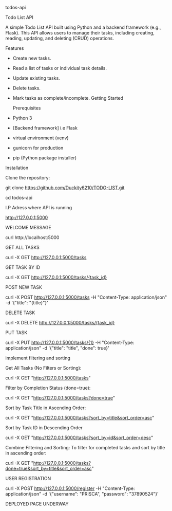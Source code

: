 todos-api

Todo List API

A simple Todo List API built using Python and a backend framework (e.g., Flask). This API allows users to manage their tasks, including creating, reading, updating, and deleting (CRUD) operations.

Features

* Create new tasks.
* Read a list of tasks or individual task details.
* Update existing tasks.
* Delete tasks.
* Mark tasks as complete/incomplete.
   Getting Started

   Prerequisites
* Python 3
* [Backend framework] i.e Flask
* virtual environment (venv)
* gunicorn for production
* pip (Python package installer)

Installation

Clone the repository:

git clone https://github.com/Duckity6210/TODO-LIST.git

cd todos-api

I.P Adress where API is running

http://127.0.0.1:5000

WELCOME MESSAGE

curl http://localhost:5000

GET ALL TASKS

curl -X GET http://127.0.0.1:5000/tasks

GET TASK BY ID

curl -X GET http://127.0.0.1:5000/tasks/{task_id}

POST NEW TASK

curl -X POST http://127.0.0.1:5000/tasks -H "Content-Type: application/json" -d '{"title": "{title}"}'

DELETE TASK

curl -X DELETE http://127.0.0.1:5000/tasks/{task_id}

PUT TASK

curl -X PUT http://127.0.0.1:5000/tasks/{1} -H "Content-Type: application/json" -d '{"title": "title", "done": true}'

implement filtering and sorting

Get All Tasks (No Filters or Sorting):

curl -X GET "http://127.0.0.1:5000/tasks"

Filter by Completion Status (done=true):

curl -X GET "http://127.0.0.1:5000/tasks?done=true"

Sort by Task Title in Ascending Order:

curl -X GET "http://127.0.0.1:5000/tasks?sort_by=title&sort_order=asc"

Sort by Task ID in Descending Order

curl -X GET "http://127.0.0.1:5000/tasks?sort_by=id&sort_order=desc"

Combine Filtering and Sorting: To filter for completed tasks and sort by title in ascending order:

curl -X GET "http://127.0.0.1:5000/tasks?done=true&sort_by=title&sort_order=asc"

USER REGISTRATION

curl -X POST http://127.0.0.1:5000/register -H "Content-Type: application/json" -d '{"username": "PRISCA", "password": "37890524"}'

DEPLOYED PAGE UNDERWAY
